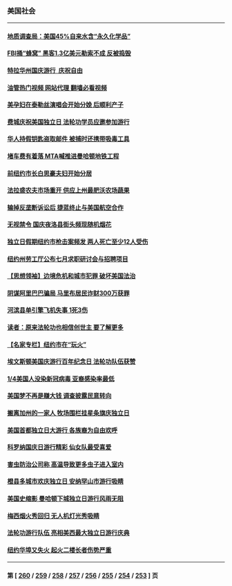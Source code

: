 ### 美国社会
---
#### [地质调查局：美国45%自来水含“永久化学品”](../../pages/ncid1078160/n14029693.md?07070445) 
#### [FBI捅“蜂窝” 黑客1.3亿美元勒索不成 反被捣毁](../../pages/ncid1078160/n14029762.md?07070445) 
#### [特拉华州国庆游行  庆祝自由](../../pages/ncid1078160/n14029677.md?07070445) 
#### [油管热门视频 网站代理 翻墙必看视频](http://138.2.39.72:81/youtube.html?epic-marker?07070445)
#### [美孕妇在泰勒丝演唱会开始分娩 后顺利产子](../../pages/ncid1078160/n14029252.md?07070445) 
#### [费城庆祝美国独立日 法轮功学员应邀参加游行](../../pages/ncid1078160/n14029329.md?07070445) 
#### [华人持假钥匙盗取邮件 被捕时还携带吸毒工具](../../pages/ncid1078160/n14029294.md?07070445) 
#### [堵车费有着落 MTA喊推进曼哈顿地铁工程](../../pages/ncid1078160/n14029273.md?07070445) 
#### [前纽约市长白思豪夫妇开始分居](../../pages/ncid1078160/n14029279.md?07070445) 
#### [法拉盛农夫市场重开 供应上州最肥沃农场蔬果](../../pages/ncid1078160/n14029281.md?07070445) 
#### [输掉反垄断诉讼后 捷蓝终止与美国航空合作](../../pages/ncid1078160/n14029232.md?07070445) 
#### [无视禁令 国庆夜洛县街头频现随机烟花](../../pages/ncid1078160/n14029308.md?07070445) 
#### [独立日假期纽约市枪击案频发 两人死亡至少12人受伤](../../pages/ncid1078160/n14029271.md?07070445) 
#### [纽约州劳工厅公布七月求职研讨会与招聘项目](../../pages/ncid1078160/n14029292.md?07070445) 
#### [【思想领袖】边境危机和城市犯罪 破坏美国法治](../../pages/ncid1078160/n14023646.md?07070445) 
#### [阴谋阿里巴巴骗局 马里布居民诈财300万获罪](../../pages/ncid1078160/n14029146.md?07070445) 
#### [河滨县单引擎飞机失事 1死3伤](../../pages/ncid1078160/n14029120.md?07070445) 
#### [读者：原来法轮功也相信创世主 要了解更多](../../pages/ncid1078160/n14028829.md?07070445) 
#### [【名家专栏】纽约市在“玩火”](../../pages/ncid1078160/n14027244.md?07070445) 
#### [埃文斯顿美国庆游行百年纪念日 法轮功队伍获赞](../../pages/ncid1078160/n14028907.md?07070445) 
#### [1/4美国人没染新冠病毒 亚裔感染率最低](../../pages/ncid1078160/n14028788.md?07070445) 
#### [美国梦不再是赚大钱 调查披露民意转向](../../pages/ncid1078160/n14028656.md?07070445) 
#### [搬离加州的一家人 牧场围栏挂星条旗庆独立日](../../pages/ncid1078160/n14028583.md?07070445) 
#### [美国首都独立日大游行 各族裔为自由欢呼](../../pages/ncid1078160/n14028613.md?07070445) 
#### [科罗纳国庆日游行精彩 仙女队最受喜爱](../../pages/ncid1078160/n14028593.md?07070445) 
#### [害虫防治公司称 高温导致更多虫子进入室内](../../pages/ncid1078160/n14028547.md?07070445) 
#### [橙县多城市欢庆独立日 安纳罕山市游行吸睛](../../pages/ncid1078160/n14028545.md?07070445) 
#### [美国史缩影 曼哈顿下城独立日游行风雨无阻](../../pages/ncid1078160/n14028495.md?07070445) 
#### [梅西烟火秀回归 无人机灯光秀吸睛](../../pages/ncid1078160/n14028510.md?07070445) 
#### [法轮功游行队伍 亮相美西最大独立日游行庆典](../../pages/ncid1078160/n14028488.md?07070445) 
#### [纽约华埠又失火 起火二楼长者伤势严重](../../pages/ncid1078160/n14028493.md?07070445) 

---
#### 第 [ [260](./260.md?07070445) / [259](./259.md?07070445) / [258](./258.md?07070445) / [257](./257.md?07070445) / [256](./256.md?07070445) / [255](./255.md?07070445) / [254](./254.md?07070445) / [253](./253.md?07070445) ] 页
